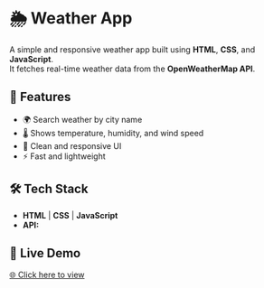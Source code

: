 # 🌦️ Weather App

A simple and responsive weather app built using **HTML**, **CSS**, and **JavaScript**.  
It fetches real-time weather data from the **OpenWeatherMap API**.

## 🚀 Features
- 🌍 Search weather by city name
- 🌡️ Shows temperature, humidity, and wind speed
- 🎨 Clean and responsive UI
- ⚡ Fast and lightweight

## 🛠️ Tech Stack
- **HTML** | **CSS** | **JavaScript**
- **API:**

## 🔗 Live Demo  
[🌐 Click here to view](http://127.0.0.1:5500/weather.html)
